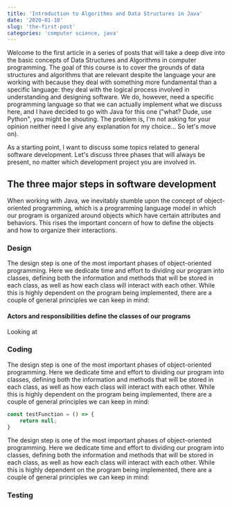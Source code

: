 ```yaml
---
title: 'Introduction to Algorithms and Data Structures in Java'
date: '2020-01-10'
slug: 'the-first-post'
categories: 'computer science, java'
---
```


Welcome to the first article in a series of posts that will take a deep dive
into the basic concepts of Data Structures and Algorithms in computer programming.
The goal of this course is to cover the grounds of data structures and algorithms
that are relevant despite the language your are working with because they deal
with something more fundamental than a specific language: they deal with the
logical process involved in understanding and designing software. We do, however,
need a specific programming language so that we can actually implement what
we discuss here, and I have decided to go with Java for this one ("what? Dude,
use Python", you might be shouting. The problem is, I'm not asking for your
opinion neither need I give any explanation for my choice... So let's move on).

As a starting point, I want to discuss some topics related to general software
development. Let's discuss three phases that will always be present, no matter
which development project you are involved in.

## The three major steps in software development

When working with Java, we inevitably stumble upon the concept of object-oriented
programming, which is a programming language model in which our program is
organized around objects which have certain attributes and behaviors. This
rises the important concern of how to define the objects and how to organize their
interactions.

### Design

The design step is one of the most important phases of object-oriented programming.
Here we dedicate time and effort to dividing our program into classes, defining
both the information and methods that will be stored in each class, as well as
how each class will interact with each other. While this is highly dependent on
the program being implemented, there are a couple of general principles we can
keep in mind:

#### Actors and responsibilities define the classes of our programs

Looking at

### Coding

The design step is one of the most important phases of object-oriented programming.
Here we dedicate time and effort to dividing our program into classes, defining
both the information and methods that will be stored in each class, as well as
how each class will interact with each other. While this is highly dependent on
the program being implemented, there are a couple of general principles we can
keep in mind:

```jsx
const testFunction = () => {
    return null;
}
```
The design step is one of the most important phases of object-oriented programming.
Here we dedicate time and effort to dividing our program into classes, defining
both the information and methods that will be stored in each class, as well as
how each class will interact with each other. While this is highly dependent on
the program being implemented, there are a couple of general principles we can
keep in mind:


### Testing
